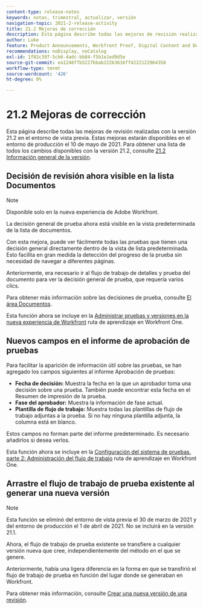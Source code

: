 ```yaml
---
content-type: release-notes
keywords: notas, trimestral, actualizar, versión
navigation-topic: 2021-2-release-activity
title: 21.2 Mejoras de corrección
description: Esta página describe todas las mejoras de revisión realizadas con la versión 21.2 en el entorno de vista previa. Estas mejoras estarán disponibles en el entorno de producción el 10 de mayo de 2021. Para obtener una lista de todos los cambios disponibles con la versión 21.2, consulte Información general de la versión 21.2.
author: Luke
feature: Product Announcements, Workfront Proof, Digital Content and Documents
recommendations: noDisplay, noCatalog
exl-id: 1f82c397-5cb6-4adc-bb84-f5b1e1ed9d5e
source-git-commit: ea1248f7b5227bbab222b3616ff4222122964358
workflow-type: tm+mt
source-wordcount: '426'
ht-degree: 0%

---
```


# 21.2 Mejoras de corrección

Esta página describe todas las mejoras de revisión realizadas con la versión 21.2 en el entorno de vista previa. Estas mejoras estarán disponibles en el entorno de producción el 10 de mayo de 2021. Para obtener una lista de todos los cambios disponibles con la versión 21.2, consulte [21.2 Información general de la versión](../../../product-announcements/product-releases/21.2-release-activity/21-2-release-overview.md).

## Decisión de revisión ahora visible en la lista Documentos

>[!NOTE]
>
>Disponible solo en la nueva experiencia de Adobe Workfront.

La decisión general de prueba ahora está visible en la vista predeterminada de la lista de documentos.

Con esta mejora, puede ver fácilmente todas las pruebas que tienen una decisión general directamente dentro de la vista de lista predeterminada. Esto facilita en gran medida la detección del progreso de la prueba sin necesidad de navegar a diferentes páginas.

Anteriormente, era necesario ir al flujo de trabajo de detalles y prueba del documento para ver la decisión general de prueba, que requería varios clics.

Para obtener más información sobre las decisiones de prueba, consulte [El área Documentos](../../../documents/managing-documents/documents-area.md).

Esta función ahora se incluye en la [Administrar pruebas y versiones en la nueva experiencia de Workfront](https://one.workfront.com/s/learningpath3/manage-proofs-and-versions-in-the-new-workfront-experience-MCPBYNLTQSS5H4NG7C27IPCVR5YA) ruta de aprendizaje en Workfront One.

## Nuevos campos en el informe de aprobación de pruebas

Para facilitar la aparición de información útil sobre las pruebas, se han agregado los campos siguientes al informe Aprobación de pruebas:

* **Fecha de decisión:** Muestra la fecha en la que un aprobador toma una decisión sobre una prueba. También puede encontrar esta fecha en el Resumen de impresión de la prueba.
* **Fase del aprobador:** Muestra la información de fase actual.
* **Plantilla de flujo de trabajo:** Muestra todas las plantillas de flujo de trabajo adjuntas a la prueba. Si no hay ninguna plantilla adjunta, la columna está en blanco.

Estos campos no forman parte del informe predeterminado. Es necesario añadirlos si desea verlos.

Esta función ahora se incluye en la [Configuración del sistema de pruebas, parte 2: Administración del flujo de trabajo](https://one.workfront.com/s/learningpath3/proof-system-setups-part-2-workflow-management-MCKUF6NTIJ6BGMXHBCXXX6NN53EA) ruta de aprendizaje en Workfront One.

## Arrastre el flujo de trabajo de prueba existente al generar una nueva versión

>[!NOTE]
>
>Esta función se eliminó del entorno de vista previa el 30 de marzo de 2021 y del entorno de producción el 1 de abril de 2021. No se incluirá en la versión 21.1.

Ahora, el flujo de trabajo de prueba existente se transfiere a cualquier versión nueva que cree, independientemente del método en el que se genere.

Anteriormente, había una ligera diferencia en la forma en que se transfirió el flujo de trabajo de prueba en función del lugar donde se generaban en Workfront.

Para obtener más información, consulte [Crear una nueva versión de una revisión](../../../review-and-approve-work/proofing/managing-proofs-within-workfront/create-new-proof-version.md).
